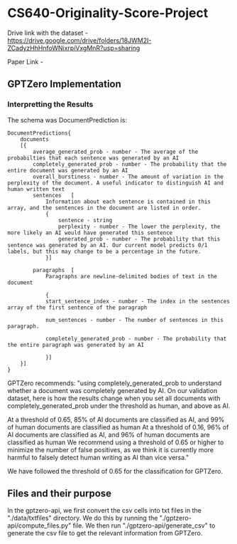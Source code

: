 # CS640-Originality-Score-Project

Drive link with the dataset - https://drive.google.com/drive/folders/18JWM2I-ZCadyzHhHnfoWNixrpiVxgMnR?usp=sharing

Paper Link - 

## GPTZero Implementation

### Interpretting the Results

The schema was DocumentPrediction is:

```
DocumentPredictions{ 
    documents
    [{ 
        average_generated_prob - number - The average of the probabilties that each sentence was generated by an AI
        completely_generated_prob - number - The probability that the entire document was generated by an AI
        overall_burstiness - number - The amount of variation in the perplexity of the document. A useful indicator to distinguish AI and human written text
        sentences	[
            Information about each sentence is contained in this array, and the sentences in the document are listed in order.
            {
                sentence - string
                perplexity - number - The lower the perplexity, the more likely an AI would have generated this sentence
                generated_prob - number - The probability that this sentence was generated by an AI. Our current model predicts 0/1 labels, but this may change to be a percentage in the future.
            }]

        paragraphs	[
            Paragraphs are newline-delimited bodies of text in the document

            {
            start_sentence_index - number - The index in the sentences array of the first sentence of the paragraph

            num_sentences - number - The number of sentences in this paragraph.

            completely_generated_prob - number - The probability that the entire paragraph was generated by an AI

            }]
    }]
}

```

GPTZero recommends:
"using completely_generated_prob to understand whether a document was completely generated by AI. On our validation dataset, here is how the results change when you set all documents with completely_generated_prob under the threshold as human, and above as AI.

At a threshold of 0.65, 85% of AI documents are classified as AI, and 99% of human documents are classified as human
At a threshold of 0.16, 96% of AI documents are classified as AI, and 96% of human documents are classified as human
We recommend using a threshold of 0.65 or higher to minimize the number of false positives, as we think it is currently more harmful to falsely detect human writing as AI than vice versa."

We have followed the threshold of 0.65 for the classification for GPTZero.

## Files and their purpose

In the gptzero-api, we first convert the csv cells into txt files in the "./data/txtfiles" directory. We do this by running the "./gptzero-api/compute_files.py" file.
We then run "./gptzero-api/generate_csv" to generate the csv file to get the relevant information from GPTZero.